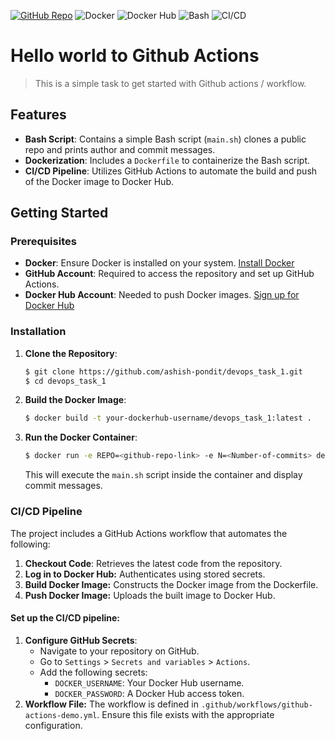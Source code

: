 [![GitHub Repo](https://img.shields.io/badge/GitHub-black?style=for-the-badge&logo=github)](https://github.com/ashish-pondit/devops_task_1)
![Docker](https://img.shields.io/badge/docker-%230099ff.svg?style=for-the-badge&logo=docker&logoColor=white)
![Docker Hub](https://img.shields.io/badge/dockerhub-%230066ff.svg?style=for-the-badge&logo=docker&logoColor=white)
![Bash](https://img.shields.io/badge/bash-%23121011.svg?style=for-the-badge&logo=gnu-bash&logoColor=white)
![CI/CD](https://img.shields.io/badge/ci%2Fcd-pipeline-blue?style=for-the-badge)

# Hello world to Github Actions

> This is a simple task to get started with Github actions / workflow.

## Features

- **Bash Script**: Contains a simple Bash script (`main.sh`) clones a public repo and prints author and commit messages.
- **Dockerization**: Includes a `Dockerfile` to containerize the Bash script.
- **CI/CD Pipeline**: Utilizes GitHub Actions to automate the build and push of the Docker image to Docker Hub.

## Getting Started

### Prerequisites

- **Docker**: Ensure Docker is installed on your system. [Install Docker](https://docs.docker.com/get-docker/)
- **GitHub Account**: Required to access the repository and set up GitHub Actions.
- **Docker Hub Account**: Needed to push Docker images. [Sign up for Docker Hub](https://hub.docker.com/)

### Installation

1. **Clone the Repository**:

   ```bash
   $ git clone https://github.com/ashish-pondit/devops_task_1.git
   $ cd devops_task_1
   ```

2. **Build the Docker Image**:
   ```bash
   $ docker build -t your-dockerhub-username/devops_task_1:latest .
   ```
3. **Run the Docker Container**:
   ```bash
   $ docker run -e REPO=<github-repo-link> -e N=<Number-of-commits> devops_task_1:latest
   ```
   This will execute the `main.sh` script inside the container and display commit messages.


### CI/CD Pipeline
The project includes a GitHub Actions workflow that automates the following:

1. **Checkout Code**: Retrieves the latest code from the repository.
2. **Log in to Docker Hub:** Authenticates using stored secrets.
3. **Build Docker Image:** Constructs the Docker image from the Dockerfile.
4. **Push Docker Image:** Uploads the built image to Docker Hub.

#### Set up the CI/CD pipeline:
1. **Configure GitHub Secrets**:
   -  Navigate to your repository on GitHub.
   -  Go to `Settings` > `Secrets and variables` > `Actions`.
   -  Add the following secrets:
      -  `DOCKER_USERNAME`: Your Docker Hub username.
      -  `DOCKER_PASSWORD`: A Docker Hub access token.
2. **Workflow File:** The workflow is defined in `.github/workflows/github-actions-demo.yml`. Ensure this file exists with the appropriate configuration.